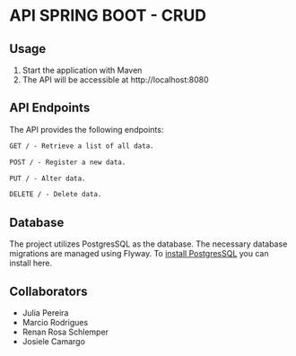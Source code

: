 # API SPRING BOOT - CRUD 

## Usage

1. Start the application with Maven
2. The API will be accessible at http://localhost:8080


## API Endpoints
The API provides the following endpoints:

```markdown
GET / - Retrieve a list of all data.

POST / - Register a new data.

PUT / - Alter data.

DELETE / - Delete data.
```

## Database
The project utilizes PostgresSQL as the database. The necessary database migrations are managed using Flyway.
To [install PostgresSQL](https://www.postgresql.org/download/) you can install here.

## Collaborators 

- Julia Pereira
- Marcio Rodrigues 
- Renan Rosa Schlemper 
- Josiele Camargo 


